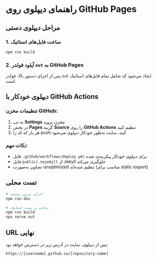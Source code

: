 # راهنمای دیپلوی روی GitHub Pages

## مراحل دیپلوی دستی

### 1. ساخت فایل‌های استاتیک
```bash
npm run build
```

### 2. آپلود فولدر `out` به GitHub Pages
پس از اجرای دستور بالا، فولدر `out` ایجاد می‌شود که شامل تمام فایل‌های استاتیک است.

## دیپلوی خودکار با GitHub Actions

### تنظیمات مخزن GitHub:
1. به تب **Settings** مخزن بروید
2. در بخش **Pages** گزینه **Source** را روی **GitHub Actions** تنظیم کنید
3. هر بار که کد را push کنید، سایت به‌طور خودکار دیپلوی می‌شود

### نکات مهم:
- فایل `.github/workflows/deploy.yml` برای دیپلوی خودکار پیکربندی شده
- فایل `public/.nojekyll` از Jekyll جلوگیری می‌کند
- تصاویر به‌صورت unoptimized تنظیم شده‌اند (مناسب برای static export)

## تست محلی
```bash
# اجرای سرور توسعه
npm run dev

# ساخت و تست استاتیک
npm run build
npx serve out
```

## URL نهایی
پس از دیپلوی، سایت در آدرس زیر در دسترس خواهد بود:
```
https://[username].github.io/[repository-name]
```